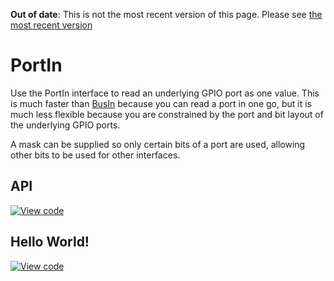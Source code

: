 <span class="warnings">**Out of date**: This is not the most recent version of this page. Please see [the most recent version](https://os.mbed.com/docs/latest/reference/portin.html)</span>
# PortIn

Use the PortIn interface to read an underlying GPIO port as one value. This is much faster than [BusIn](BusIn.md) because you can read a port in one go, but it is much less flexible because you are constrained by the port and bit layout of the underlying GPIO ports.

A mask can be supplied so only certain bits of a port are used, allowing other bits to be used for other interfaces. 

## API

[![View code](https://www.mbed.com/embed/?type=library)](https://docs.mbed.com/docs/mbed-os-api/en/mbed-os-5.4/api/PortIn_8h_source.html) 

## Hello World!

[![View code](https://www.mbed.com/embed/?url=https://developer.mbed.org/users/mbed_official/code/PortIn_HelloWorld/)](https://developer.mbed.org/users/mbed_official/code/PortIn_HelloWorld/file/92064442fd12/main.cpp) 
